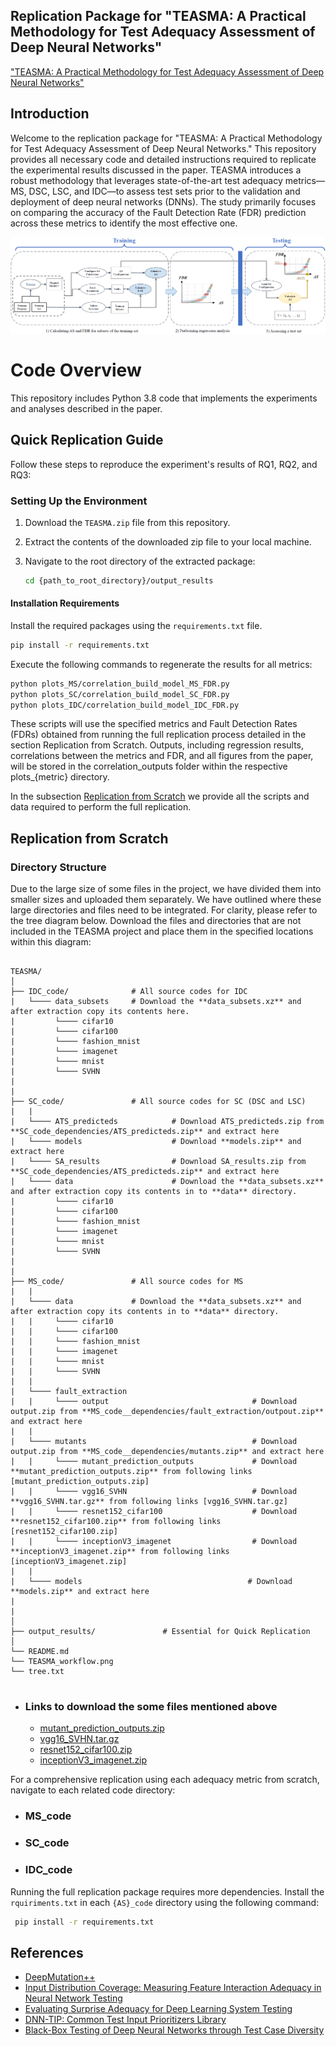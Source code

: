 ## Replication Package for "TEASMA: A Practical Methodology for Test Adequacy Assessment of Deep Neural Networks"
["TEASMA: A Practical Methodology for Test Adequacy Assessment of Deep Neural Networks"](https://ieeexplore.ieee.org/document/10720834)

## Introduction

Welcome to the replication package for "TEASMA: A Practical Methodology for Test Adequacy Assessment of Deep Neural Networks." This repository provides all necessary code and detailed instructions required to replicate the experimental results discussed in the paper. TEASMA introduces a robust methodology that leverages state-of-the-art test adequacy metrics—MS, DSC, LSC, and IDC—to assess test sets prior to the validation and deployment of deep neural networks (DNNs). The study primarily focuses on comparing the accuracy of the Fault Detection Rate (FDR) prediction across these metrics to identify the most effective one.

![TEASMA workflow](TEASMA_workflow.png)
# Code Overview

This repository includes Python 3.8 code that implements the experiments and analyses described in the paper.

## Quick Replication Guide <a name="Quick-Replication"></a>

Follow these steps to reproduce the experiment's results of RQ1, RQ2, and RQ3:


### Setting Up the Environment

1. Download the `TEASMA.zip` file from this repository.
2. Extract the contents of the downloaded zip file to your local machine.
3. Navigate to the root directory of the extracted package:

    ```bash
    cd {path_to_root_directory}/output_results
    ```
#### Installation Requirements

Install the required packages using the `requirements.txt` file.
```bash
pip install -r requirements.txt
```

Execute the following commands to regenerate the results for all metrics:

```bash
python plots_MS/correlation_build_model_MS_FDR.py
python plots_SC/correlation_build_model_SC_FDR.py
python plots_IDC/correlation_build_model_IDC_FDR.py
```

These scripts will use the specified metrics and Fault Detection Rates (FDRs) obtained from running the full replication process detailed in the section Replication from Scratch. Outputs, including regression results, correlations between the metrics and FDR, and all figures from the paper, will be stored in the correlation_outputs folder within the respective plots_{metric} directory.


In the subsection [Replication from Scratch](#Replication-from-Scratch) we provide all the scripts and data required to perform the full replication.



## Replication from Scratch <a name="Replication-from-Scratch"></a>

### Directory Structure
Due to the large size of some files in the project, we have divided them into smaller sizes and uploaded them separately. We have outlined where these large directories and files need to be integrated. For clarity, please refer to the tree diagram below. Download the files and directories that are not included in the TEASMA project and place them in the specified locations within this diagram:

```

TEASMA/
│
├── IDC_code/              # All source codes for IDC
|   └──── data_subsets     # Download the **data_subsets.xz** and after extraction copy its contents here. 
|         └──── cifar10
|         └──── cifar100
|         └──── fashion_mnist
|         └──── imagenet
|         └──── mnist
|         └──── SVHN
|
|
├── SC_code/               # All source codes for SC (DSC and LSC)
|   |
|   └──── ATS_predicteds            # Download ATS_predicteds.zip from **SC_code_dependencies/ATS_predicteds.zip** and extract here
|   └──── models                    # Download **models.zip** and extract here
|   └──── SA_results                # Download SA_results.zip from **SC_code_dependencies/ATS_predicteds.zip** and extract here
|   └──── data                      # Download the **data_subsets.xz** and after extraction copy its contents in to **data** directory. 
|         └──── cifar10
|         └──── cifar100
|         └──── fashion_mnist
|         └──── imagenet
|         └──── mnist
|         └──── SVHN
|
|
├── MS_code/               # All source codes for MS
|   |
|   └──── data             # Download the **data_subsets.xz** and after extraction copy its contents in to **data** directory.  
|   |     └──── cifar10
|   |     └──── cifar100
|   |     └──── fashion_mnist
|   |     └──── imagenet
|   |     └──── mnist
|   |     └──── SVHN
|   |   
|   └──── fault_extraction
|   |     └──── output                                # Download output.zip from **MS_code__dependencies/fault_extraction/outpout.zip** and extract here
|   |     
|   └──── mutants                                     # Download output.zip from **MS_code__dependencies/mutants.zip** and extract here 
|   |     └──── mutant_prediction_outputs             # Download **mutant_prediction_outputs.zip** from following links [mutant_prediction_outputs.zip]
|   |     └──── vgg16_SVHN                            # Download **vgg16_SVHN.tar.gz** from following links [vgg16_SVHN.tar.gz]
|   |     └──── resnet152_cifar100                    # Download **resnet152_cifar100.zip** from following links [resnet152_cifar100.zip]
|   |     └──── inceptionV3_imagenet                  # Download **inceptionV3_imagenet.zip** from following links [inceptionV3_imagenet.zip]
|   |
|   └──── models                                     # Download **models.zip** and extract here
|
|
│
├── output_results/               # Essential for Quick Replication 
│
└── README.md
└── TEASMA_workflow.png
└── tree.txt


```
* ### Links to download the some files mentioned above 

    - [mutant_prediction_outputs.zip](https://uottawa-my.sharepoint.com/personal/aabba038_uottawa_ca/Documents/TEASMA_5th_July_2024_requirements?csf=1&web=1&e=yxs26a)
    - [vgg16_SVHN.tar.gz](https://uottawa-my.sharepoint.com/personal/aabba038_uottawa_ca/Documents/TEASMA_5th_July_2024_requirements?csf=1&web=1&e=yxs26a)
    - [resnet152_cifar100.zip](https://uottawa-my.sharepoint.com/personal/aabba038_uottawa_ca/Documents/TEASMA_5th_July_2024_requirements?csf=1&web=1&e=yxs26a)
    - [inceptionV3_imagenet.zip](https://uottawa-my.sharepoint.com/personal/aabba038_uottawa_ca/Documents/TEASMA_5th_July_2024_requirements?csf=1&web=1&e=yxs26a)


For a comprehensive replication using each adequacy metric from scratch, navigate to each related code directory:

* ### MS_code
* ### SC_code
* ### IDC_code

Running the full replication package requires more dependencies. Install the `rquiriments.txt` in each `{AS}_code` directory using the following command:

```bash
 pip install -r requirements.txt
```


## References
- [DeepMutation++](https://sites.google.com/view/deepmutationpp/home)
- [Input Distribution Coverage: Measuring Feature Interaction Adequacy in Neural Network Testing](https://github.com/less-lab-uva/InputDistributionCoverage/tree/main)
- [Evaluating Surprise Adequacy for Deep Learning System Testing](https://github.com/coinse/sadl)
- [DNN-TIP: Common Test Input Prioritizers Library](https://github.com/testingautomated-usi/dnn-tip)
- [Black-Box Testing of Deep Neural Networks through Test Case Diversity](https://github.com/zohreh-aaa/DNN-Testing/tree/main) 


